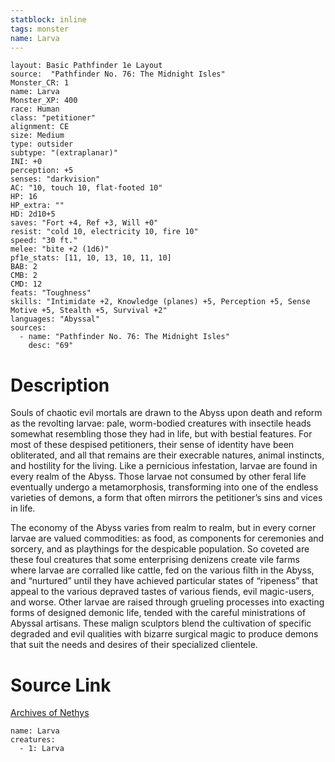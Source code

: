 ```yaml
---
statblock: inline
tags: monster
name: Larva
---
```

```statblock
layout: Basic Pathfinder 1e Layout
source:  "Pathfinder No. 76: The Midnight Isles"
Monster_CR: 1
name: Larva
Monster_XP: 400
race: Human
class: "petitioner"
alignment: CE
size: Medium
type: outsider
subtype: "(extraplanar)"
INI: +0
perception: +5
senses: "darkvision"
AC: "10, touch 10, flat-footed 10"
HP: 16
HP_extra: ""
HD: 2d10+5
saves: "Fort +4, Ref +3, Will +0"
resist: "cold 10, electricity 10, fire 10"
speed: "30 ft."
melee: "bite +2 (1d6)"
pf1e_stats: [11, 10, 13, 10, 11, 10]
BAB: 2
CMB: 2
CMD: 12
feats: "Toughness"
skills: "Intimidate +2, Knowledge (planes) +5, Perception +5, Sense Motive +5, Stealth +5, Survival +2"
languages: "Abyssal"
sources:
  - name: "Pathfinder No. 76: The Midnight Isles"
    desc: "69"
```
# Description
Souls of chaotic evil mortals are drawn to the Abyss upon death and reform as the revolting larvae: pale, worm-bodied creatures with insectile heads somewhat resembling those they had in life, but with bestial features. For most of these despised petitioners, their sense of identity have been obliterated, and all that remains are their execrable natures, animal instincts, and hostility for the living. Like a pernicious infestation, larvae are found in every realm of the Abyss. Those larvae not consumed by other feral life eventually undergo a metamorphosis, transforming into one of the endless varieties of demons, a form that often mirrors the petitioner’s sins and vices in life.

 The economy of the Abyss varies from realm to realm, but in every corner larvae are valued commodities: as food, as components for ceremonies and sorcery, and as playthings for the despicable population. So coveted are these foul creatures that some enterprising denizens create vile farms where larvae are corralled like cattle, fed on the various filth in the Abyss, and “nurtured” until they have achieved particular states of “ripeness” that appeal to the various depraved tastes of various fiends, evil magic-users, and worse. Other larvae are raised through grueling processes into exacting forms of designed demonic life, tended with the careful ministrations of Abyssal artisans. These malign sculptors blend the cultivation of specific degraded and evil qualities with bizarre surgical magic to produce demons that suit the needs and desires of their specialized clientele.
# Source Link
[Archives of Nethys](https://aonprd.com/MonsterDisplay.aspx?ItemName=Larva)
```encounter-table
name: Larva
creatures:
  - 1: Larva
```
